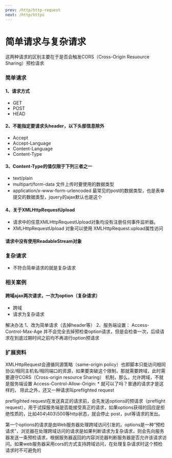 ```yaml
---
prev: /http/http-request
next: /http/https
---
```


# 简单请求与复杂请求
这两种请求的区别主要在于是否会触发CORS（Cross-Origin Resuource Sharing）预检请求

### 简单请求

#### 1、请求方式
- GET
- POST
- HEAD

#### 2、不能指定要请求头header，以下头部信息除外
- Accept
- Accept-Language
- Content-Language
- Content-Type

#### 3、Content-Type的值仅限于下列三者之一
- text/plain
- multipart/form-data 文件上传时要使用的数据类型
- application/x-www-form-urlencoded 最常见的post的数据类型，也是表单提交的数据类型，jquery的ajax默认也是这个

#### 4、关于XMLHttpRequestUpload
- 请求中的任意XMLHttpRequestUpload对象均没有注册任何事件监听器。
- XMLHttpRequestUpload 对象可以使用 XMLHttpRequest.upload属性访问

#### 请求中没有使用ReadableStream对象

### 复杂请求
- 不符合简单请求的就是复杂请求

### 相关案例

#### 跨域ajax两次请求，一次为option（复杂请求）

- 跨域
- 请求为复杂请求

解决办法
1、改为简单请求（去掉header等）
2、服务端设置： Access-Control-Max-Age
并不会完全去掉预检查option请求，但是会检查一次，后续请求在到底过期时间之前均不再进行option预请求


### 扩展资料
XMLHttpRequest会遵循同源策略（same-origin policy）也即脚本只能访问相同协议/相同主机名/相同端口的资源，如果要突破这个限制，那就需要跨域，此时需要遵守CORS（Cross-origin resource Sharing） 机制，那么，允许跨域，不就是服务端设置 Access-Control-Allow-Origin: * 就可以了吗？普通的请求才是这样的， 除此之外，还又一种请求叫preflighted request

prefligihted request在发送真正的请求前，会先发送options的预请求（preflight request），用于试探服务端是否能接受真正的请求，如果options获得的回应是拒绝性质的，比如404\403\500等http状态，就会停止 post，put等请求的发出。

第一个options的请求是由Web服务器处理跨域访问引发的。options是一种“预检请求”，浏览器在处理跨域访问的请求是如果判断请求为复杂请求，则会先向服务器发送一条预检请求，根据服务器返回的内容浏览器判断服务器是否允许该请求访问。如果web服务器采用cors的方式支持跨域访问，在处理复杂请求时这个预检请求时不可避免的

